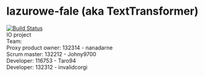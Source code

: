 # lazurowe-fale (aka TextTransformer)
[![Build Status](https://travis-ci.org/turbo-inzyniery/lazurowe-fale.svg?branch=master)](https://travis-ci.org/turbo-inzyniery/lazurowe-fale)  
IO project  
Team:  
Proxy product owner: 132314 - nanadarne  
Scrum master: 132212 - Johny9700  
Developer: 116753 - Taro94  
Developer: 132312 - invalidcorgi  
